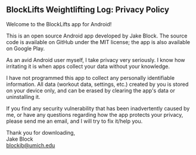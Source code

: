 ## BlockLifts Weightlifting Log: Privacy Policy

Welcome to the BlockLifts app for Android!

This is an open source Android app developed by Jake Block. The source code is available on GitHub under the MIT license; the app is also available on Google Play.

As an avid Android user myself, I take privacy very seriously.
I know how irritating it is when apps collect your data without your knowledge.

I have not programmed this app to collect any personally identifiable information. All data (workout data, settings, etc.) created by you is stored on your device only, and can be erased by clearing the app's data or uninstalling it.

If you find any security vulnerability that has been inadvertently caused by me, or have any questions regarding how the app protects your privacy, please send me an email, and I will try to fix it/help you.

Thank you for downloading,\
Jake Block\
blockjb@umich.edu
